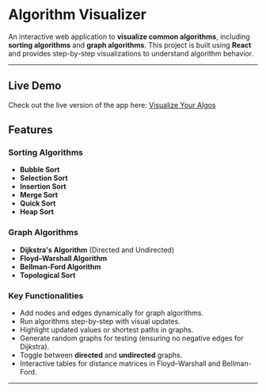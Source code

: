 # Algorithm Visualizer

An interactive web application to **visualize common algorithms**, including **sorting algorithms** and **graph algorithms**. This project is built using **React** and provides step-by-step visualizations to understand algorithm behavior.

---

## Live Demo
Check out the live version of the app here: [Visualize Your Algos](https://visualise-your-algos.vercel.app)

## Features

### Sorting Algorithms
- **Bubble Sort**
- **Selection Sort**
- **Insertion Sort**
- **Merge Sort**
- **Quick Sort**
- **Heap Sort**

### Graph Algorithms
- **Dijkstra's Algorithm** (Directed and Undirected)
- **Floyd–Warshall Algorithm**
- **Bellman-Ford Algorithm**
- **Topological Sort**

### Key Functionalities
- Add nodes and edges dynamically for graph algorithms.
- Run algorithms step-by-step with visual updates.
- Highlight updated values or shortest paths in graphs.
- Generate random graphs for testing (ensuring no negative edges for Dijkstra).
- Toggle between **directed** and **undirected** graphs.
- Interactive tables for distance matrices in Floyd–Warshall and Bellman-Ford.

---
